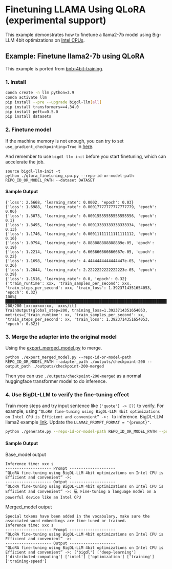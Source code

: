 # Finetuning LLAMA Using QLoRA (experimental support)

This example demonstrates how to finetune a llama2-7b model using Big-LLM 4bit optimizations on [Intel CPUs](../README.md).


## Example: Finetune llama2-7b using QLoRA

This example is ported from [bnb-4bit-training](https://colab.research.google.com/drive/1VoYNfYDKcKRQRor98Zbf2-9VQTtGJ24k). 

### 1. Install

```bash
conda create -n llm python=3.9
conda activate llm
pip install --pre --upgrade bigdl-llm[all]
pip install transformers==4.34.0
pip install peft==0.5.0
pip install datasets
```

### 2. Finetune model
If the machine memory is not enough, you can try to set `use_gradient_checkpointing=True` in [here](https://github.com/intel-analytics/BigDL/blob/1747ffe60019567482b6976a24b05079274e7fc8/python/llm/example/CPU/QLoRA-FineTuning/qlora_finetuning_cpu.py#L53C6-L53C6).

And remember to use `bigdl-llm-init` before you start finetuning, which can accelerate the job.

```
source bigdl-llm-init -t
python ./qlora_finetuning_cpu.py --repo-id-or-model-path REPO_ID_OR_MODEL_PATH --dataset DATASET
```

#### Sample Output
```log
{'loss': 2.5668, 'learning_rate': 0.0002, 'epoch': 0.03}
{'loss': 1.6988, 'learning_rate': 0.00017777777777777779, 'epoch': 0.06}
{'loss': 1.3073, 'learning_rate': 0.00015555555555555556, 'epoch': 0.1}
{'loss': 1.3495, 'learning_rate': 0.00013333333333333334, 'epoch': 0.13}
{'loss': 1.1746, 'learning_rate': 0.00011111111111111112, 'epoch': 0.16}
{'loss': 1.0794, 'learning_rate': 8.888888888888889e-05, 'epoch': 0.19}
{'loss': 1.2214, 'learning_rate': 6.666666666666667e-05, 'epoch': 0.22}
{'loss': 1.1698, 'learning_rate': 4.4444444444444447e-05, 'epoch': 0.26}
{'loss': 1.2044, 'learning_rate': 2.2222222222222223e-05, 'epoch': 0.29}
{'loss': 1.1516, 'learning_rate': 0.0, 'epoch': 0.32}
{'train_runtime': xxx, 'train_samples_per_second': xxx, 'train_steps_per_second': xxx, 'train_loss': 1.3923714351654053, 'epoch': 0.32}
100%|█████████████████████████████████████████████████████████████████████████████████████████████████████████████████████████████████████████████████████| 200/200 [xx:xx<xx:xx,  xxxs/it]
TrainOutput(global_step=200, training_loss=1.3923714351654053, metrics={'train_runtime': xx, 'train_samples_per_second': xx, 'train_steps_per_second': xx, 'train_loss': 1.3923714351654053, 'epoch': 0.32})
```

### 3. Merge the adapter into the original model
Using the [export_merged_model.py](https://github.com/intel-analytics/BigDL/blob/main/python/llm/example/GPU/QLoRA-FineTuning/export_merged_model.py) to merge.
```
python ./export_merged_model.py --repo-id-or-model-path REPO_ID_OR_MODEL_PATH --adapter_path ./outputs/checkpoint-200 --output_path ./outputs/checkpoint-200-merged
```

Then you can use `./outputs/checkpoint-200-merged` as a normal huggingface transformer model to do inference.

### 4. Use BigDL-LLM to verify the fine-tuning effect
Train more steps and try input sentence like `['quote'] -> [?]` to verify. For example, using `“QLoRA fine-tuning using BigDL-LLM 4bit optimizations on Intel CPU is Efficient and convenient” ->: ` to inference.
BigDL-LLM llama2 example [link](https://github.com/intel-analytics/BigDL/tree/main/python/llm/example/CPU/HF-Transformers-AutoModels/Model/llama2). Update the `LLAMA2_PROMPT_FORMAT = "{prompt}"`.
```bash
python ./generate.py --repo-id-or-model-path REPO_ID_OR_MODEL_PATH --prompt "“QLoRA fine-tuning using BigDL-LLM 4bit optimizations on Intel CPU is Efficient and convenient” ->:"  --n-predict 20
```

#### Sample Output
Base_model output
```log
Inference time: xxx s
-------------------- Prompt --------------------
“QLoRA fine-tuning using BigDL-LLM 4bit optimizations on Intel CPU is Efficient and convenient” ->:
-------------------- Output --------------------
“QLoRA fine-tuning using BigDL-LLM 4bit optimizations on Intel CPU is Efficient and convenient” ->: 💻 Fine-tuning a language model on a powerful device like an Intel CPU
```
Merged_model output
```log
Special tokens have been added in the vocabulary, make sure the associated word embeddings are fine-tuned or trained.
Inference time: xxx s
-------------------- Prompt --------------------
“QLoRA fine-tuning using BigDL-LLM 4bit optimizations on Intel CPU is Efficient and convenient” ->:
-------------------- Output --------------------
“QLoRA fine-tuning using BigDL-LLM 4bit optimizations on Intel CPU is Efficient and convenient” ->: ['bigdl'] ['deep-learning'] ['distributed-computing'] ['intel'] ['optimization'] ['training'] ['training-speed']
```
